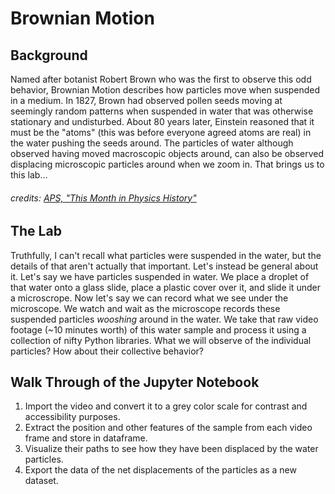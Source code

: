 # Brownian Motion

## Background
Named after botanist Robert Brown who was the first to observe this odd behavior, Brownian Motion describes how particles move when suspended in a medium. In 1827, Brown had observed pollen seeds moving at seemingly random patterns when suspended in water that was otherwise stationary and undisturbed. About 80 years later, Einstein reasoned that it must be the "atoms" (this was before everyone agreed atoms are real) in the water pushing the seeds around. The particles of water although observed having moved macroscopic objects around, can also be observed displacing microscopic particles around when we zoom in. That brings us to this lab...
###### credits: [APS, "This Month in Physics History"](https://www.aps.org/publications/apsnews/200502/history.cfm)

## The Lab
Truthfully, I can't recall what particles were suspended in the water, but the details of that aren't actually that important. Let's instead be general about it. Let's say we have particles suspended in water. We place a droplet of that water onto a glass slide, place a plastic cover over it, and slide it under a microscrope. Now let's say we can record what we see under the microscope. We watch and wait as the microscope records these suspended particles *wooshing* around in the water. We take that raw video footage (~10 minutes worth) of this water sample and process it using a collection of nifty Python libraries. What we will observe of the individual particles? How about their collective behavior?

## Walk Through of the Jupyter Notebook
1. Import the video and convert it to a grey color scale for contrast and accessibility purposes. 
2. Extract the position and other features of the sample from each video frame and store in dataframe. 
3. Visualize their paths to see how they have been displaced by the water particles.
4. Export the data of the net displacements of the particles as a new dataset.
